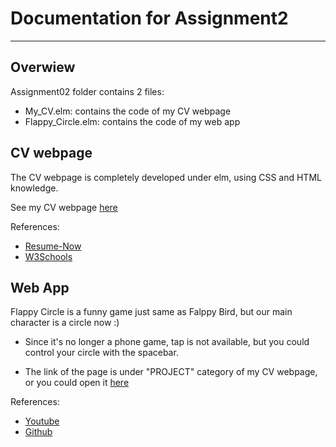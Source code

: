  # Documentation for Assignment2
 ----------------------------------------------
## Overwiew
  
  Assignment02 folder contains 2 files:
  
  - My_CV.elm: contains the code of my CV webpage
  - Flappy_Circle.elm: contains the code of my web app
  
## CV webpage
   The CV webpage is completely developed under elm, using CSS and HTML knowledge.
   
   See my CV webpage [here](http://ugweb.cas.mcmaster.ca/~lim147)

References:
 - [Resume-Now](https://www.resume-now.com/lp/winning-job-search-formula.aspx?utm_source=google&utm_medium=sem&utm_campaign=146509051&utm_term=resume%20now&network=g&device=c&adposition=1t1&adgroupid=7039896811)
 - [W3Schools](https://www.w3schools.com/colors/default.asp)

## Web App
   Flappy Circle is a funny game just same as Falppy Bird, but our main character is a circle now :)
 
   - Since it's no longer a phone game, tap is not available, but you could control your circle with the spacebar.

   - The link of the page is under "PROJECT" category of my CV webpage, or you could open it [here](http://ugweb.cas.mcmaster.ca/~lim147/flappy_circle.html)
    
  References:
   - [Youtube](https://www.youtube.com/watch?v=cXgA1d_E-jY)
   - [Github](https://github.com/doublebind/Flappy-Bird/blob/master/Flappy%20Bird)
   
